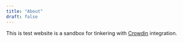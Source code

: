 ```yaml
---
title: "About"
draft: false
---
```


This is test website is a sandbox for tinkering with [Crowdin](https://crowdin.dom) integration.
